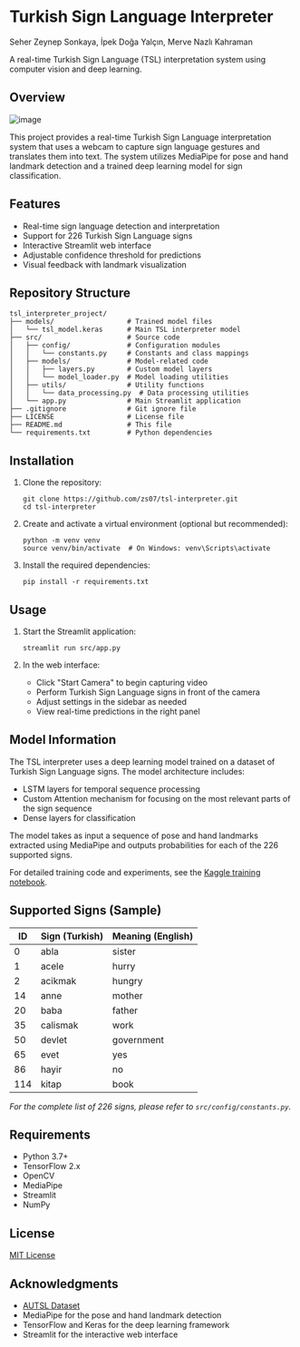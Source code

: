 # Turkish Sign Language Interpreter
Seher Zeynep Sonkaya, İpek Doğa Yalçın, Merve Nazlı Kahraman

A real-time Turkish Sign Language (TSL) interpretation system using computer vision and deep learning.

## Overview
![image](https://github.com/user-attachments/assets/44714c5f-6571-417c-9e76-67936cbfeb04)

This project provides a real-time Turkish Sign Language interpretation system that uses a webcam to capture sign language gestures and translates them into text. The system utilizes MediaPipe for pose and hand landmark detection and a trained deep learning model for sign classification.

## Features

- Real-time sign language detection and interpretation
- Support for 226 Turkish Sign Language signs
- Interactive Streamlit web interface
- Adjustable confidence threshold for predictions
- Visual feedback with landmark visualization

## Repository Structure

```
tsl_interpreter_project/
├── models/                  # Trained model files
│   └── tsl_model.keras      # Main TSL interpreter model
├── src/                     # Source code
│   ├── config/              # Configuration modules
│   │   └── constants.py     # Constants and class mappings
│   ├── models/              # Model-related code
│   │   ├── layers.py        # Custom model layers
│   │   └── model_loader.py  # Model loading utilities
│   ├── utils/               # Utility functions
│   │   └── data_processing.py  # Data processing utilities
│   └── app.py               # Main Streamlit application
├── .gitignore               # Git ignore file
├── LICENSE                  # License file
├── README.md                # This file
└── requirements.txt         # Python dependencies
```

## Installation

1. Clone the repository:
   ```
   git clone https://github.com/zs07/tsl-interpreter.git
   cd tsl-interpreter
   ```

2. Create and activate a virtual environment (optional but recommended):
   ```
   python -m venv venv
   source venv/bin/activate  # On Windows: venv\Scripts\activate
   ```

3. Install the required dependencies:
   ```
   pip install -r requirements.txt
   ```

## Usage

1. Start the Streamlit application:
   ```
   streamlit run src/app.py
   ```

2. In the web interface:
   - Click "Start Camera" to begin capturing video
   - Perform Turkish Sign Language signs in front of the camera
   - Adjust settings in the sidebar as needed
   - View real-time predictions in the right panel

## Model Information

The TSL interpreter uses a deep learning model trained on a dataset of Turkish Sign Language signs. The model architecture includes:

- LSTM layers for temporal sequence processing
- Custom Attention mechanism for focusing on the most relevant parts of the sign sequence
- Dense layers for classification

The model takes as input a sequence of pose and hand landmarks extracted using MediaPipe and outputs probabilities for each of the 226 supported signs.

For detailed training code and experiments, see the [Kaggle training notebook](https://www.kaggle.com/code/zzzz07/signspeakmodel-1).

## Supported Signs (Sample)

| ID | Sign (Turkish) | Meaning (English)     |
|----|----------------|-----------------------|
| 0  | abla           | sister                |
| 1  | acele          | hurry                 |
| 2  | acikmak        | hungry                |
| 14 | anne           | mother                |
| 20 | baba           | father                |
| 35 | calismak       | work                  |
| 50 | devlet         | government            |
| 65 | evet           | yes                   |
| 86 | hayir          | no                    |
| 114| kitap          | book                  |

*For the complete list of 226 signs, please refer to `src/config/constants.py`.*


## Requirements

- Python 3.7+
- TensorFlow 2.x
- OpenCV
- MediaPipe
- Streamlit
- NumPy

## License

[MIT License](LICENSE)

## Acknowledgments
- [AUTSL Dataset](https://cvml.ankara.edu.tr/datasets/)
- MediaPipe for the pose and hand landmark detection
- TensorFlow and Keras for the deep learning framework
- Streamlit for the interactive web interface
